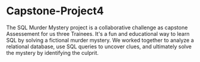 # Capstone-Project4
The SQL Murder Mystery project is a collaborative challenge as capstone Assessement for us three Trainees. It's a fun and educational way to learn SQL by solving a fictional murder mystery. We worked together to analyze a relational database, use SQL queries to uncover clues, and ultimately solve the mystery by identifying the culprit.
